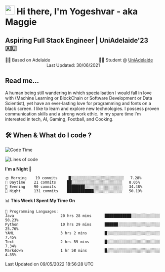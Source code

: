 <h1><img src="https://emojis.slackmojis.com/emojis/images/1531849430/4246/blob-sunglasses.gif?1531849430" width="30"/> Hi there, I'm Yogeshvar - aka Maggie</h1>

## Aspiring Full Stack Engineer | UniAdelaide'23 🇦🇺  
🏂🏻  Based on Adelaide &nbsp;&nbsp;&nbsp;&nbsp;&nbsp;&nbsp;&nbsp;&nbsp;&nbsp;&nbsp;&nbsp;&nbsp;&nbsp;&nbsp;&nbsp;&nbsp;&nbsp;&nbsp;&nbsp;&nbsp;&nbsp;&nbsp;&nbsp;&nbsp;&nbsp;&nbsp;&nbsp;&nbsp;&nbsp;&nbsp;&nbsp;&nbsp;&nbsp;&nbsp;&nbsp;&nbsp;&nbsp;&nbsp;&nbsp;👨‍💻 Student @ [UniAdelaide](https://www.adelaide.edu.au)   &nbsp;&nbsp;&nbsp;&nbsp;&nbsp;&nbsp;&nbsp;&nbsp;&nbsp;&nbsp;&nbsp;&nbsp;&nbsp;&nbsp;&nbsp;&nbsp;&nbsp;&nbsp;&nbsp;&nbsp;&nbsp;&nbsp;&nbsp;&nbsp;&nbsp;&nbsp;&nbsp;&nbsp;&nbsp;&nbsp;&nbsp;&nbsp; &nbsp;Last Updated: 30/06/2021

## Read me...

A human being still wandering in which specialisation I would fall in love with (Machine Learning or BlockChain or Software Development or Data Scientist), yet have an ever-lasting love for programming and fonts on a black screen. I like to learn and explore new technologies. I possess proven communication skills and a strong work ethic. In my spare time I'm interested in tech, AI, Gaming, Football, and Cooking.

## 🛠 When & What do I code ?  

<!--START_SECTION:waka-->
![Code Time](http://img.shields.io/badge/Code%20Time-1%2C446%20hrs%2056%20mins-blue)

![Lines of code](https://img.shields.io/badge/From%20Hello%20World%20I%27ve%20Written-6%20Million%20lines%20of%20code-blue)

**I'm a Night 🦉** 

```text
🌞 Morning    19 commits     █░░░░░░░░░░░░░░░░░░░░░░░░   7.28% 
🌆 Daytime    21 commits     ██░░░░░░░░░░░░░░░░░░░░░░░   8.05% 
🌃 Evening    90 commits     ████████░░░░░░░░░░░░░░░░░   34.48% 
🌙 Night      131 commits    ████████████░░░░░░░░░░░░░   50.19%

```


📊 **This Week I Spent My Time On** 

```text
💬 Programming Languages: 
Java                     20 hrs 28 mins      ████████████░░░░░░░░░░░░░   50.23% 
Python                   10 hrs 29 mins      ██████░░░░░░░░░░░░░░░░░░░   25.76% 
YAML                     3 hrs 2 mins        █░░░░░░░░░░░░░░░░░░░░░░░░   7.45% 
Text                     2 hrs 59 mins       █░░░░░░░░░░░░░░░░░░░░░░░░   7.34% 
Markdown                 1 hr 58 mins        █░░░░░░░░░░░░░░░░░░░░░░░░   4.85%

```


 Last Updated on 09/05/2022 18:56:28 UTC
<!--END_SECTION:waka-->
